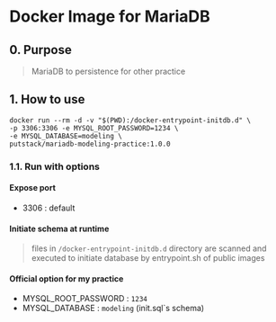 # Docker Image for MariaDB

## 0. Purpose

> MariaDB to persistence for other practice

## 1. How to use

```shell
docker run --rm -d -v "$(PWD):/docker-entrypoint-initdb.d" \
-p 3306:3306 -e MYSQL_ROOT_PASSWORD=1234 \
-e MYSQL_DATABASE=modeling \
putstack/mariadb-modeling-practice:1.0.0
```

### 1.1. Run with options

#### Expose port

- 3306 : default

#### Initiate schema at runtime

> files in `/docker-entrypoint-initdb.d` directory are scanned and executed to initiate database by entrypoint.sh of public images

#### Official option for my practice

- MYSQL_ROOT_PASSWORD : `1234`
- MYSQL_DATABASE : `modeling` (init.sql`s schema)
